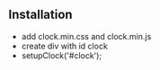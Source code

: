 ## Installation
- add clock.min.css and clock.min.js
- create div with id clock
- setupClock('#clock');